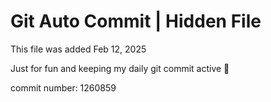 # Git Auto Commit | Hidden File

This file was added Feb 12, 2025

Just for fun and keeping my daily git commit active 🤪

commit number: 1260859
